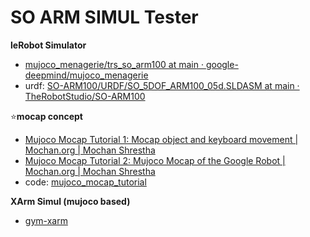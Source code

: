# SO ARM SIMUL Tester

**leRobot Simulator**

- [mujoco_menagerie/trs_so_arm100 at main · google-deepmind/mujoco_menagerie](https://github.com/google-deepmind/mujoco_menagerie/tree/main/trs_so_arm100)
- urdf: [SO-ARM100/URDF/SO_5DOF_ARM100_05d.SLDASM at main · TheRobotStudio/SO-ARM100](https://github.com/TheRobotStudio/SO-ARM100/tree/main/URDF/SO_5DOF_ARM100_05d.SLDASM)

⭐**mocap concept**

- [Mujoco Mocap Tutorial 1: Mocap object and keyboard movement | Mochan.org | Mochan Shrestha](https://mochan.org/posts/mujoco_mocap_1/)
- [Mujoco Mocap Tutorial 2: Mujoco Mocap of the Google Robot | Mochan.org | Mochan Shrestha](https://mochan.org/posts/mujoco-mocap-2/)
- code: [mujoco_mocap_tutorial](https://github.com/mochan-b/mujoco_mocap_tutorial)

**XArm Simul (mujoco based)**

- [gym-xarm](https://github.com/huggingface/gym-xarm)

